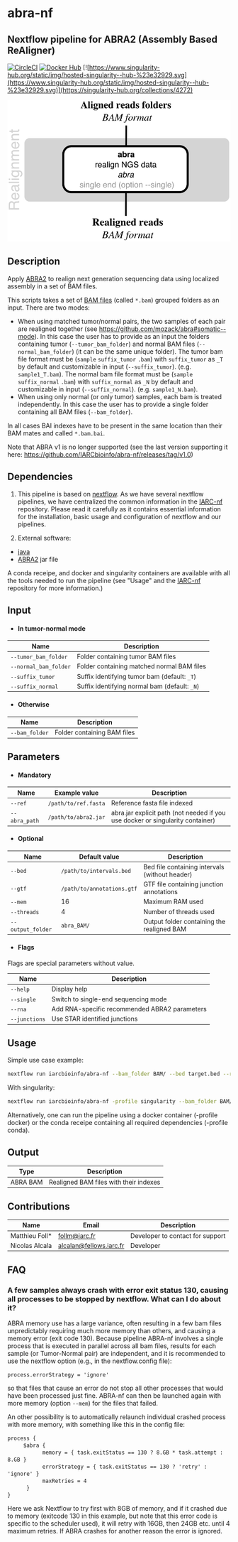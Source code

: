# abra-nf

## Nextflow pipeline for ABRA2 (Assembly Based ReAligner)
[![CircleCI](https://circleci.com/gh/IARCbioinfo/abra-nf.svg?style=svg)](https://circleci.com/gh/IARCbioinfo/abra-nf)
[![Docker Hub](https://img.shields.io/badge/docker-ready-blue.svg)](https://hub.docker.com/r/iarcbioinfo/abra-nf/)
[![https://www.singularity-hub.org/static/img/hosted-singularity--hub-%23e32929.svg](https://www.singularity-hub.org/static/img/hosted-singularity--hub-%23e32929.svg)](https://singularity-hub.org/collections/4272)

![Workflow representation](abra-nf.png)

## Description

Apply [ABRA2](https://github.com/mozack/abra2) to realign next generation sequencing data using localized assembly in a set of BAM files.

This scripts takes a set of [BAM files](https://samtools.github.io/hts-specs/) (called `*.bam`) grouped folders as an input. There are two modes:
- When using matched tumor/normal pairs, the two samples of each pair are realigned together (see https://github.com/mozack/abra#somatic--mode). In this case the user has to provide as an input the folders containing tumor (`--tumor_bam_folder`) and normal BAM files (`--normal_bam_folder`) (it can be the same unique folder). The tumor bam file format must be (`sample` `suffix_tumor` `.bam`) with `suffix_tumor` as `_T` by default and customizable in input (`--suffix_tumor`). (e.g. `sample1_T.bam`). The normal bam file format must be (`sample` `suffix_normal` `.bam`) with `suffix_normal` as `_N` by default and customizable in input (`--suffix_normal`). (e.g. `sample1_N.bam`).
- When using only normal (or only tumor) samples, each bam is treated independently. In this case the user has to provide a single folder containing all BAM files (`--bam_folder`).

In all cases BAI indexes have to be present in the same location than their BAM mates and called `*.bam.bai`.

Note that ABRA v1 is no longer supported (see the last version supporting it here: https://github.com/IARCbioinfo/abra-nf/releases/tag/v1.0)

## Dependencies

1. This pipeline is based on [nextflow](https://www.nextflow.io). As we have several nextflow pipelines, we have centralized the common information in the [IARC-nf](https://github.com/IARCbioinfo/IARC-nf) repository. Please read it carefully as it contains essential information for the installation, basic usage and configuration of nextflow and our pipelines.

2. External software:
- [java](https://www.java.com/)
- [ABRA2](https://github.com/mozack/abra2) jar file

A conda receipe, and docker and singularity containers are available with all the tools needed to run the pipeline (see "Usage" and the [IARC-nf](https://github.com/IARCbioinfo/IARC-nf) repository for more information.)

## Input

 * #### In tumor-normal mode

| Name      | Description   |
|-----------|---------------|
| `--tumor_bam_folder`    | Folder containing tumor BAM files |
| `--normal_bam_folder`    | Folder containing matched normal BAM files |
| `--suffix_tumor` | Suffix identifying tumor bam (default: `_T`) |
| `--suffix_normal` | Suffix identifying normal bam (default: `_N`) |

 * #### Otherwise

| Name      | Description     |
|-----------|---------------|
| `--bam_folder`    | Folder containing BAM files |

## Parameters

  * #### Mandatory

| Name      | Example value | Description     |
|-----------|---------------|-----------------|
| `--ref`    | `/path/to/ref.fasta` |  Reference fasta file indexed |
| `--abra_path`    |    `/path/to/abra2.jar` | abra.jar explicit path (not needed if you use docker or singularity container)|

  * #### Optional

| Name      | Default value | Description     |
|-----------|---------------|-----------------|
| `--bed`    |  `/path/to/intervals.bed`  | Bed file containing intervals (without header) |
| `--gtf`    |  `/path/to/annotations.gtf`  | GTF file containing junction annotations |
| `--mem`    |  16  | Maximum RAM used |
| `--threads`    |  4  | Number of threads used |
| `--output_folder`    |  `abra_BAM/`  | Output folder containing the realigned BAM |

  * #### Flags

Flags are special parameters without value.

| Name      | Description     |
|-----------|-----------------|
| `--help`    | Display help |
| `--single`    |  Switch to single-end sequencing mode |
| `--rna`    |  Add RNA-specific recommended ABRA2 parameters |
| `--junctions`    |   Use STAR identified junctions |

## Usage

Simple use case example:
```bash
nextflow run iarcbioinfo/abra-nf --bam_folder BAM/ --bed target.bed --ref ref.fasta --abra_path /path/to/abra.jar
```
With singularity:
```bash
nextflow run iarcbioinfo/abra-nf -profile singularity --bam_folder BAM/ --bed target.bed --ref ref.fasta --abra_path /path/to/abra.jar
```
Alternatively, one can run the pipeline using a docker container (-profile docker) or the conda receipe containing all required dependencies (-profile conda).

## Output
  | Type      | Description     |
  |-----------|---------------|
  | ABRA BAM    | Realigned BAM files with their indexes |

## Contributions

  | Name      | Email | Description     |
  |-----------|---------------|-----------------|
  | Matthieu Foll*    | follm@iarc.fr | Developer to contact for support |
  | Nicolas Alcala    |  alcalan@fellows.iarc.fr | Developer |
  
## FAQ

### A few samples always crash with error exit status 130, causing all processes to be stopped by nextflow. What can I do about it?
ABRA memory use has a large variance, often resulting in a few bam files unpredictably requiring much more memory than others, and causing a memory error (exit code 130). Because pipeline ABRA-nf involves a single process that is executed in parallel across all bam files, results for each sample (or Tumor-Normal pair) are independent, and it is recommended to use the nextflow option (e.g., in the nextflow.config file):
```
process.errorStrategy = 'ignore'
```
so that files that cause an error do not stop all other processes that would have been processed just fine. ABRA-nf can then be launched again with more memory (option `--mem`) for the files that failed.  

An other possibility is to automatically relaunch individual crashed process with more memory, with something like this in the config file:
```
process {
     $abra {
           memory = { task.exitStatus == 130 ? 8.GB * task.attempt : 8.GB }
           errorStrategy = { task.exitStatus == 130 ? 'retry' : 'ignore' }
           maxRetries = 4
      }
}
```
Here we ask Nextflow to try first with 8GB of memory, and if it crashed due to memory (exitcode 130 in this example, but note that this error code is specific to the scheduler used), it will retry with 16GB, then 24GB etc. until 4 maximum retries. If ABRA crashes for another reason the error is ignored.  
